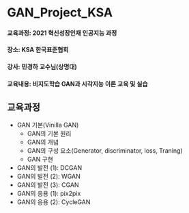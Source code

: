 # GAN_Project_KSA

#### 교육과정: 2021 혁신성장인재 인공지능 과정
#### 장소: KSA 한국표준협회
#### 강사: 민경하 교수님(상명대)
#### 교육내용: 비지도학습 GAN과 시각지능 이론 교육 및 실습

## 교육과정
  * GAN 기본(Vinilla GAN)
    - GAN의 기본 원리
    - GAN의 개념
    - GAN의 구성 요소(Generator, discriminator, loss, Traning)
    - GAN 구현
  * GAN의 발전 (1): DCGAN
  * GAN의 발전 (2): WGAN
  * GAN의 발전 (3): CGAN
  * GAN의 응용 (1): pix2pix
  * GAN의 응용 (2): CycleGAN
